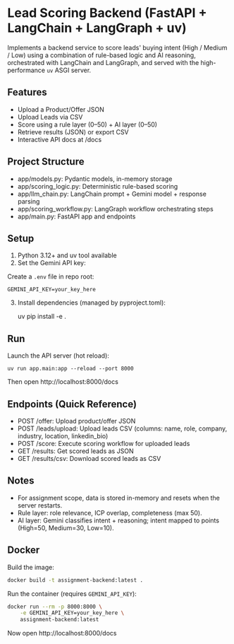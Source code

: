 # Lead Scoring Backend (FastAPI + LangChain + LangGraph + uv)

Implements a backend service to score leads' buying intent (High / Medium / Low) using a combination of rule-based logic and AI reasoning, orchestrated with LangChain and LangGraph, and served with the high-performance `uv` ASGI server.

## Features

- Upload a Product/Offer JSON
- Upload Leads via CSV
- Score using a rule layer (0–50) + AI layer (0–50)
- Retrieve results (JSON) or export CSV
- Interactive API docs at /docs

## Project Structure

- app/models.py: Pydantic models, in-memory storage
- app/scoring_logic.py: Deterministic rule-based scoring
- app/llm_chain.py: LangChain prompt + Gemini model + response parsing
- app/scoring_workflow.py: LangGraph workflow orchestrating steps
- app/main.py: FastAPI app and endpoints

## Setup

1. Python 3.12+ and uv tool available
2. Set the Gemini API key:

Create a `.env` file in repo root:

    GEMINI_API_KEY=your_key_here

3. Install dependencies (managed by pyproject.toml):

   uv pip install -e .

## Run

Launch the API server (hot reload):

    uv run app.main:app --reload --port 8000

Then open http://localhost:8000/docs

## Endpoints (Quick Reference)

- POST /offer: Upload product/offer JSON
- POST /leads/upload: Upload leads CSV (columns: name, role, company, industry, location, linkedin_bio)
- POST /score: Execute scoring workflow for uploaded leads
- GET /results: Get scored leads as JSON
- GET /results/csv: Download scored leads as CSV

## Notes

- For assignment scope, data is stored in-memory and resets when the server restarts.
- Rule layer: role relevance, ICP overlap, completeness (max 50).
- AI layer: Gemini classifies intent + reasoning; intent mapped to points (High=50, Medium=30, Low=10).

## Docker

Build the image:

```bash
docker build -t assignment-backend:latest .
```

Run the container (requires `GEMINI_API_KEY`):

```bash
docker run --rm -p 8000:8000 \
    -e GEMINI_API_KEY=your_key_here \
    assignment-backend:latest
```

Now open http://localhost:8000/docs
